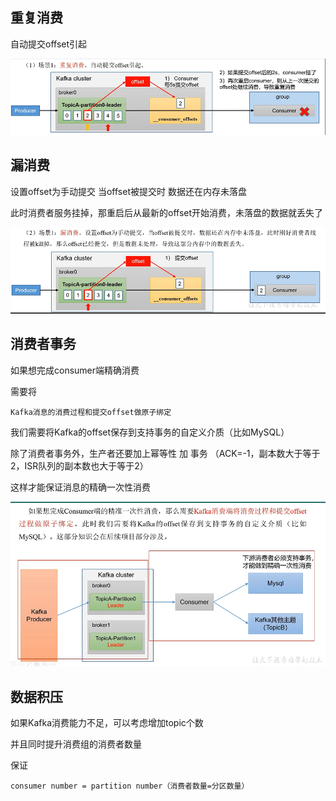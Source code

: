 重复消费
---

自动提交offset引起

![img_100.png](img_100.png)

漏消费
---

设置offset为手动提交 当offset被提交时 数据还在内存未落盘

此时消费者服务挂掉，那重启后从最新的offset开始消费，未落盘的数据就丢失了

![img_101.png](img_101.png)


消费者事务
---

如果想完成consumer端精确消费

需要将

    Kafka消息的消费过程和提交offset做原子绑定

我们需要将Kafka的offset保存到支持事务的自定义介质（比如MySQL）

除了消费者事务外，生产者还要加上幂等性 加 事务 （ACK=-1，副本数大于等于2，ISR队列的副本数也大于等于2）

这样才能保证消息的精确一次性消费

![img_102.png](img_102.png)

数据积压
---

如果Kafka消费能力不足，可以考虑增加topic个数

并且同时提升消费组的消费者数量

保证

    consumer number = partition number（消费者数量=分区数量）


